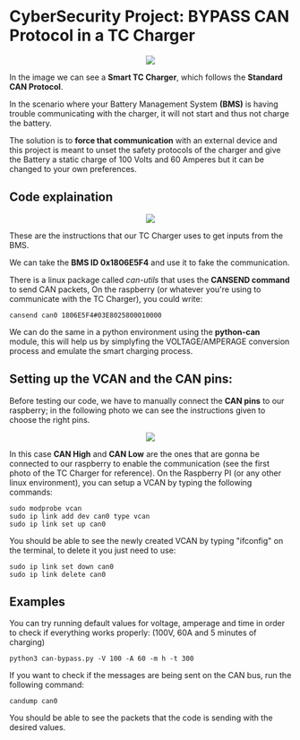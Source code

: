 # CyberSecurity Project: BYPASS CAN Protocol in a TC Charger
<p align="center">
  <img src="https://github.com/user-attachments/assets/92f92f68-73cb-4e8f-9d7c-70c58feead5b" />
</p>

In the image we can see a **Smart TC Charger**, which follows the **Standard CAN Protocol**.

In the scenario where your Battery Management System **(BMS)** is having trouble communicating with the charger, it will not start and thus not charge the battery.

The solution is to **force that communication** with an external device and this project is meant to unset the safety protocols of the charger and give the Battery a static charge of 100 Volts and 60 Amperes but it can be changed to your own preferences.

## Code explaination
<p align="center">
  <img src="https://github.com/user-attachments/assets/a6d62f13-05bd-4602-8e1e-35362f9fb004" />
</p>

These are the instructions that our TC Charger uses to get inputs from the BMS. 

We can take the **BMS ID 0x1806E5F4** and use it to fake the communication.

There is a linux package called *can-utils* that uses the **CANSEND command** to send CAN packets, On the raspberry (or whatever you're using to communicate with the TC Charger), you could write:
```
cansend can0 1806E5F4#03E8025800010000
```
We can do the same in a python environment using the **python-can** module, this will help us by simplyfing the VOLTAGE/AMPERAGE conversion process and emulate the smart charging process.

## Setting up the VCAN and the CAN pins:
Before testing our code, we have to manually connect the **CAN pins** to our raspberry; in the following photo we can see the instructions given to choose the right pins.
<p align="center">
  <img src="https://github.com/user-attachments/assets/19bd59d7-617e-4dd1-af7f-3de7137f3d1d" />
</p>

In this case **CAN High** and **CAN Low** are the ones that are gonna be connected to our raspberry to enable the communication (see the first photo of the TC Charger for reference).
On the Raspberry PI (or any other linux environment), you can setup a VCAN by typing the following commands:
```
sudo modprobe vcan
sudo ip link add dev can0 type vcan
sudo ip link set up can0
```
You should be able to see the newly created VCAN by typing "ifconfig" on the terminal, to delete it you just need to use:
```
sudo ip link set down can0
sudo ip link delete can0
```

## Examples
You can try running default values for voltage, amperage and time in order to check if everything works properly:
(100V, 60A and 5 minutes of charging)
```
python3 can-bypass.py -V 100 -A 60 -m h -t 300
```
If you want to check if the messages are being sent on the CAN bus, run the following command:
```
candump can0
```
You should be able to see the packets that the code is sending with the desired values.
